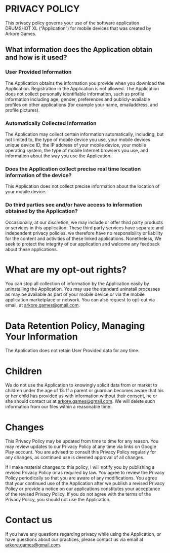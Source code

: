 # PRIVACY POLICY

This privacy policy governs your use of the software application DRUMSHOT XL (“Application”) for mobile devices that was created by Arkore Games.

## What information does the Application obtain and how is it used?

### User Provided Information

The Application obtains the information you provide when you download the Application. Registration in the Application is not allowed. 
The Application does not collect personally identifiable information, such as profile information including age, gender, preferences and publicly-available profiles on other applications (for example your name, emailaddress, and profile pictures).

### Automatically Collected Information

The Application may collect certain information automatically, including, but not limited to, the type of mobile device you use, your mobile devices unique device ID, the IP address of your mobile device, your mobile operating system, the type of mobile Internet browsers you use, and information about the way you use the Application.

### Does the Application collect precise real time location information of the device?

This Application does not collect precise information about the location of your mobile device.

### Do third parties see and/or have access to information obtained by the Application?

Occasionally, at our discretion, we may include or offer third party products or services in this application. These third party services have separate and independent privacy policies. we therefore have no responsibility or liability for the content and activities of these linked applications. Nonetheless, We seek to protect the integrity of our application and welcome any feedback about these applications.

# What are my opt-out rights?

You can stop all collection of information by the Application easily by uninstalling the Application. You may use the standard uninstall processes as may be available as part of your mobile device or via the mobile application marketplace or network. You can also request to opt-out via email, at arkore.games@gmail.com.

# Data Retention Policy, Managing Your Information

The Application does not retain User Provided data for any time. 

# Children

We do not use the Application to knowingly solicit data from or market to children under the age of 13. If a parent or guardian becomes aware that his or her child has provided us with information without their consent, he or she should contact us at arkore.games@gmail.com. We will delete such information from our files within a reasonable time.

# Changes
This Privacy Policy may be updated from time to time for any reason. You may review updates to our Privacy Policy at any time via links on Google Play account. You are advised to consult this Privacy Policy regularly for any changes, as continued use is deemed approval of all changes. 

If I make material changes to this policy, I will notify you by publishing a revised Privacy Policy or as required by law. You agree to review the Privacy Policy periodically so that you are aware of any modifications. You agree that your continued use of the Application after we publish a revised Privacy Policy or provide a notice on our applications constitutes your acceptance of the revised Privacy Policy. If you do not agree with the terms of the Privacy Policy, you should not use the Application.

# Contact us
If you have any questions regarding privacy while using the Application, or have questions about our practices, please contact us via email at arkore.games@gmail.com.
